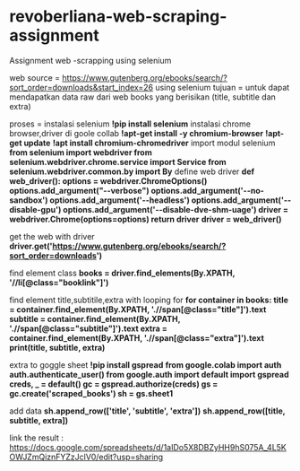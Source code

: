 # revoberliana-web-scraping-assignment
Assignment web -scrapping using selenium

web source = https://www.gutenberg.org/ebooks/search/?sort_order=downloads&start_index=26
using selenium 
tujuan = untuk dapat mendapatkan data raw dari web books yang berisikan (title, subtitle dan extra)

proses = 
instalasi selenium
**!pip install selenium**
instalasi chrome browser,driver di goole collab
**!apt-get install -y chromium-browser**
**!apt-get update**
**!apt install chromium-chromedriver**
import modul selenium
**from selenium import webdriver
from selenium.webdriver.chrome.service import Service
from selenium.webdriver.common.by import By**
define web driver
**def web_driver():
  options = webdriver.ChromeOptions()
  options.add_argument("--verbose")
  options.add_argument('--no-sandbox')
  options.add_argument('--headless')
  options.add_argument('--disable-gpu')
  options.add_argument('--disable-dve-shm-uage')
  driver = webdriver.Chrome(options=options)
  return driver**
  **driver = web_driver()**

get the web with driver 
**driver.get('https://www.gutenberg.org/ebooks/search/?sort_order=downloads')**

find element class
**books = driver.find_elements(By.XPATH, '//li[@class="booklink"]')**

find element title,subtitile,extra with looping for
**for container in books:
  title = container.find_element(By.XPATH, './/span[@class="title"]').text
  subtitle = container.find_element(By.XPATH, './/span[@class="subtitle"]').text
  extra = container.find_element(By.XPATH, './/span[@class="extra"]').text
  print(title, subtitle, extra)**

extra to goggle sheet 
**!pip install gspread**
**from google.colab import auth
auth.authenticate_user()
from google.auth import default
import gspread
creds, _ = default()
gc = gspread.authorize(creds)
gs = gc.create('scraped_books')
sh = gs.sheet1**

add data 
**sh.append_row(['title', 'subtitle', 'extra'])**
**sh.append_row([title, subtitle, extra])**

  
link the result : https://docs.google.com/spreadsheets/d/1aIDo5X8DBZyHH9hS075A_4L5KOWJZmQiznFYZzJclV0/edit?usp=sharing
